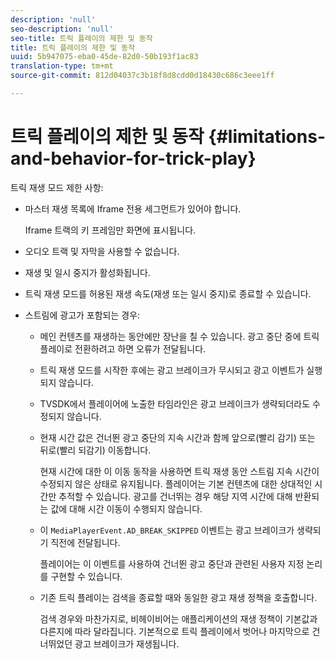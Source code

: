 ```yaml
---
description: 'null'
seo-description: 'null'
seo-title: 트릭 플레이의 제한 및 동작
title: 트릭 플레이의 제한 및 동작
uuid: 5b947075-eba0-45de-82d0-50b193f1ac83
translation-type: tm+mt
source-git-commit: 812d04037c3b18f8d8cdd0d18430c686c3eee1ff

---
```



# 트릭 플레이의 제한 및 동작 {#limitations-and-behavior-for-trick-play}

<!--<a id="section_2BC43539C5C142E085D06A7E35C76726"></a>-->

트릭 재생 모드 제한 사항:

* 마스터 재생 목록에 Iframe 전용 세그먼트가 있어야 합니다.

   Iframe 트랙의 키 프레임만 화면에 표시됩니다.
* 오디오 트랙 및 자막을 사용할 수 없습니다.
* 재생 및 일시 중지가 활성화됩니다.
* 트릭 재생 모드를 허용된 재생 속도(재생 또는 일시 중지)로 종료할 수 있습니다.
* 스트림에 광고가 포함되는 경우:

   * 메인 컨텐츠를 재생하는 동안에만 장난을 칠 수 있습니다. 광고 중단 중에 트릭 플레이로 전환하려고 하면 오류가 전달됩니다.
   * 트릭 재생 모드를 시작한 후에는 광고 브레이크가 무시되고 광고 이벤트가 실행되지 않습니다.
   * TVSDK에서 플레이어에 노출한 타임라인은 광고 브레이크가 생략되더라도 수정되지 않습니다.
   * 현재 시간 값은 건너뛴 광고 중단의 지속 시간과 함께 앞으로(빨리 감기) 또는 뒤로(빨리 되감기) 이동합니다.

      현재 시간에 대한 이 이동 동작을 사용하면 트릭 재생 동안 스트림 지속 시간이 수정되지 않은 상태로 유지됩니다. 플레이어는 기본 컨텐츠에 대한 상대적인 시간만 추적할 수 있습니다. 광고를 건너뛰는 경우 해당 지역 시간에 대해 반환되는 값에 대해 시간 이동이 수행되지 않습니다.
   * 이 `MediaPlayerEvent.AD_BREAK_SKIPPED` 이벤트는 광고 브레이크가 생략되기 직전에 전달됩니다.

      플레이어는 이 이벤트를 사용하여 건너뛴 광고 중단과 관련된 사용자 지정 논리를 구현할 수 있습니다.

   * 기존 트릭 플레이는 검색을 종료할 때와 동일한 광고 재생 정책을 호출합니다.

      검색 경우와 마찬가지로, 비헤이비어는 애플리케이션의 재생 정책이 기본값과 다른지에 따라 달라집니다. 기본적으로 트릭 플레이에서 벗어나 마지막으로 건너뛰었던 광고 브레이크가 재생됩니다.

